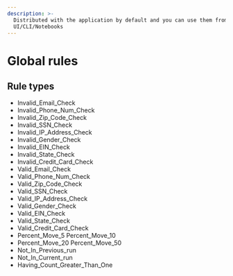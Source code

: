 ```yaml
---
description: >-
  Distributed with the application by default and you can use them from
  UI/CLI/Notebooks
---
```


# Global rules

## Rule types

* Invalid_Email_Check
* Invalid_Phone_Num_Check
* Invalid_Zip_Code_Check 
* Invalid_SSN_Check 
* Invalid_IP_Address_Check 
* Invalid_Gender_Check
* Invalid_EIN_Check 
* Invalid_State_Check 
* Invalid_Credit_Card_Check 
* Valid_Email_Check 
* Valid_Phone_Num_Check 
* Valid_Zip_Code_Check 
* Valid_SSN_Check 
* Valid_IP_Address_Check 
* Valid_Gender_Check 
* Valid_EIN_Check 
* Valid_State_Check 
* Valid_Credit_Card_Check 
* Percent_Move\_5 Percent_Move\_10 
* Percent_Move\_20 Percent_Move\_50 
* Not_In_Previous_run 
* Not_In_Current_run 
* Having_Count_Greater_Than_One
